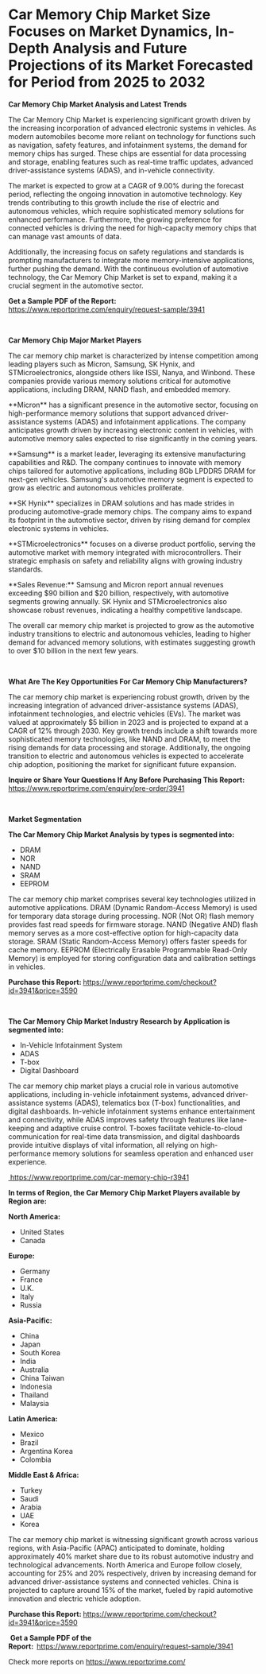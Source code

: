<p><h1>Car Memory Chip Market Size Focuses on Market Dynamics, In-Depth Analysis and Future Projections of its Market Forecasted for Period from 2025 to 2032</h1></p><p><strong>Car Memory Chip Market Analysis and Latest Trends</strong></p>
<p><p>The Car Memory Chip Market is experiencing significant growth driven by the increasing incorporation of advanced electronic systems in vehicles. As modern automobiles become more reliant on technology for functions such as navigation, safety features, and infotainment systems, the demand for memory chips has surged. These chips are essential for data processing and storage, enabling features such as real-time traffic updates, advanced driver-assistance systems (ADAS), and in-vehicle connectivity.</p><p>The market is expected to grow at a CAGR of 9.00% during the forecast period, reflecting the ongoing innovation in automotive technology. Key trends contributing to this growth include the rise of electric and autonomous vehicles, which require sophisticated memory solutions for enhanced performance. Furthermore, the growing preference for connected vehicles is driving the need for high-capacity memory chips that can manage vast amounts of data.</p><p>Additionally, the increasing focus on safety regulations and standards is prompting manufacturers to integrate more memory-intensive applications, further pushing the demand. With the continuous evolution of automotive technology, the Car Memory Chip Market is set to expand, making it a crucial segment in the automotive sector.</p></p>
<p><strong>Get a Sample PDF of the Report:&nbsp;</strong> <a href="https://www.reportprime.com/enquiry/request-sample/3941?utm_campaign=2114&utm_medium=2&utm_source=Github&utm_content=ia&utm_term=18032025&utm_id=car-memory-chip">https://www.reportprime.com/enquiry/request-sample/3941</a></p>
<p>&nbsp;</p>
<p><strong>Car Memory Chip Major Market Players</strong></p>
<p><p>The car memory chip market is characterized by intense competition among leading players such as Micron, Samsung, SK Hynix, and STMicroelectronics, alongside others like ISSI, Nanya, and Winbond. These companies provide various memory solutions critical for automotive applications, including DRAM, NAND flash, and embedded memory.</p><p>**Micron** has a significant presence in the automotive sector, focusing on high-performance memory solutions that support advanced driver-assistance systems (ADAS) and infotainment applications. The company anticipates growth driven by increasing electronic content in vehicles, with automotive memory sales expected to rise significantly in the coming years.</p><p>**Samsung** is a market leader, leveraging its extensive manufacturing capabilities and R&D. The company continues to innovate with memory chips tailored for automotive applications, including 8Gb LPDDR5 DRAM for next-gen vehicles. Samsung's automotive memory segment is expected to grow as electric and autonomous vehicles proliferate.</p><p>**SK Hynix** specializes in DRAM solutions and has made strides in producing automotive-grade memory chips. The company aims to expand its footprint in the automotive sector, driven by rising demand for complex electronic systems in vehicles.</p><p>**STMicroelectronics** focuses on a diverse product portfolio, serving the automotive market with memory integrated with microcontrollers. Their strategic emphasis on safety and reliability aligns with growing industry standards.</p><p>**Sales Revenue:** Samsung and Micron report annual revenues exceeding $90 billion and $20 billion, respectively, with automotive segments growing annually. SK Hynix and STMicroelectronics also showcase robust revenues, indicating a healthy competitive landscape.</p><p>The overall car memory chip market is projected to grow as the automotive industry transitions to electric and autonomous vehicles, leading to higher demand for advanced memory solutions, with estimates suggesting growth to over $10 billion in the next few years.</p></p>
<p>&nbsp;</p>
<p><strong>What Are The Key Opportunities For Car Memory Chip Manufacturers?</strong></p>
<p><p>The car memory chip market is experiencing robust growth, driven by the increasing integration of advanced driver-assistance systems (ADAS), infotainment technologies, and electric vehicles (EVs). The market was valued at approximately $5 billion in 2023 and is projected to expand at a CAGR of 12% through 2030. Key growth trends include a shift towards more sophisticated memory technologies, like NAND and DRAM, to meet the rising demands for data processing and storage. Additionally, the ongoing transition to electric and autonomous vehicles is expected to accelerate chip adoption, positioning the market for significant future expansion.</p></p>
<p><strong>Inquire or Share Your Questions If Any Before Purchasing This Report:</strong> <a href="https://www.reportprime.com/enquiry/pre-order/3941?utm_campaign=2114&utm_medium=2&utm_source=Github&utm_content=ia&utm_term=18032025&utm_id=car-memory-chip">https://www.reportprime.com/enquiry/pre-order/3941</a></p>
<p>&nbsp;</p>
<p><strong>Market Segmentation</strong></p>
<p><strong>The Car Memory Chip Market Analysis by types is segmented into:</strong></p>
<p><ul><li>DRAM</li><li>NOR</li><li>NAND</li><li>SRAM</li><li>EEPROM</li></ul></p>
<p><p>The car memory chip market comprises several key technologies utilized in automotive applications. DRAM (Dynamic Random-Access Memory) is used for temporary data storage during processing. NOR (Not OR) flash memory provides fast read speeds for firmware storage. NAND (Negative AND) flash memory serves as a more cost-effective option for high-capacity data storage. SRAM (Static Random-Access Memory) offers faster speeds for cache memory. EEPROM (Electrically Erasable Programmable Read-Only Memory) is employed for storing configuration data and calibration settings in vehicles.</p></p>
<p><strong>Purchase this Report:&nbsp;</strong><a href="https://www.reportprime.com/checkout?id=3941&price=3590&utm_campaign=2114&utm_medium=2&utm_source=Github&utm_content=ia&utm_term=18032025&utm_id=car-memory-chip">https://www.reportprime.com/checkout?id=3941&price=3590</a></p>
<p>&nbsp;</p>
<p><strong>The Car Memory Chip Market Industry Research by Application is segmented into:</strong></p>
<p><ul><li>In-Vehicle Infotainment System</li><li>ADAS</li><li>T-box</li><li>Digital Dashboard</li></ul></p>
<p><p>The car memory chip market plays a crucial role in various automotive applications, including in-vehicle infotainment systems, advanced driver-assistance systems (ADAS), telematics box (T-box) functionalities, and digital dashboards. In-vehicle infotainment systems enhance entertainment and connectivity, while ADAS improves safety through features like lane-keeping and adaptive cruise control. T-boxes facilitate vehicle-to-cloud communication for real-time data transmission, and digital dashboards provide intuitive displays of vital information, all relying on high-performance memory solutions for seamless operation and enhanced user experience.</p></p>
<p><a href="https://www.reportprime.com/car-memory-chip-r3941?utm_campaign=2114&utm_medium=2&utm_source=Github&utm_content=ia&utm_term=18032025&utm_id=car-memory-chip">&nbsp;https://www.reportprime.com/car-memory-chip-r3941</a></p>
<p><strong>In terms of Region, the Car Memory Chip Market Players available by Region are:</strong></p>
<p>
    <p> <strong> North America: </strong>
        <ul>
            <li>United States</li>
            <li>Canada</li>
        </ul>
        </p> 
    <p> <strong> Europe: </strong>
        <ul>
            <li>Germany</li>
            <li>France</li>
            <li>U.K.</li>
            <li>Italy</li>
            <li>Russia</li>
        </ul>
        </p> 
    <p> <strong> Asia-Pacific: </strong>
        <ul>
            <li>China</li>
            <li>Japan</li>
            <li>South Korea</li>
            <li>India</li>
            <li>Australia</li>
            <li>China Taiwan</li>
            <li>Indonesia</li>
            <li>Thailand</li>
            <li>Malaysia</li>
        </ul>
        </p> 
    <p> <strong> Latin America: </strong>
        <ul>
            <li>Mexico</li>
            <li>Brazil</li>
            <li>Argentina Korea</li>
            <li>Colombia</li>
        </ul>
        </p> 
    <p> <strong> Middle East & Africa: </strong>
        <ul>
            <li>Turkey</li>
            <li>Saudi</li>
            <li>Arabia</li>
            <li>UAE</li>
            <li>Korea</li>
        </ul>
    </p>
    </p>
<p><p>The car memory chip market is witnessing significant growth across various regions, with Asia-Pacific (APAC) anticipated to dominate, holding approximately 40% market share due to its robust automotive industry and technological advancements. North America and Europe follow closely, accounting for 25% and 20% respectively, driven by increasing demand for advanced driver-assistance systems and connected vehicles. China is projected to capture around 15% of the market, fueled by rapid automotive innovation and electric vehicle adoption.</p></p>
<p><strong>Purchase this Report: </strong><a href="https://www.reportprime.com/checkout?id=3941&price=3590&utm_campaign=2114&utm_medium=2&utm_source=Github&utm_content=ia&utm_term=18032025&utm_id=car-memory-chip">https://www.reportprime.com/checkout?id=3941&price=3590</a></p>
<p>&nbsp;<strong>Get a Sample PDF of the Report:&nbsp;&nbsp;</strong><a href="https://www.reportprime.com/enquiry/request-sample/3941?utm_campaign=2114&utm_medium=2&utm_source=Github&utm_content=ia&utm_term=18032025&utm_id=car-memory-chip">https://www.reportprime.com/enquiry/request-sample/3941</a></p>
<p><strong></strong></p>
<p>Check more reports on <a href="https://www.reportprime.com/?utm_campaign=2114&utm_medium=2&utm_source=Github&utm_content=ia&utm_term=18032025&utm_id=car-memory-chip">https://www.reportprime.com/</a></p>